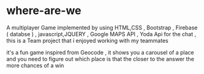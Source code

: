 # where-are-we

A multiplayer Game implemented by using HTML,CSS , Bootstrap , Firebase ( databse ) , javascript,JQUERY , Google MAPS API , Yoda Api for the chat , this is a Team project that i enjoyed working with my teammates 

it's a fun game  inspired from Geocode , it shows you a carousel of a place and you need to figure out which place is that 
the closer to the answer the more chances of a win 


